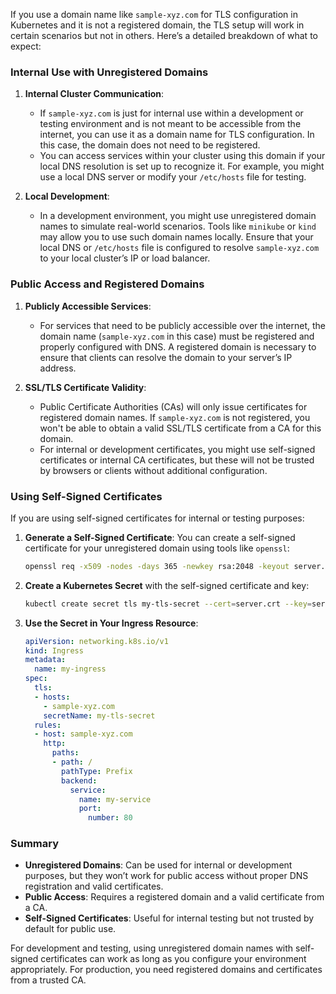 If you use a domain name like `sample-xyz.com` for TLS configuration in Kubernetes and it is not a registered domain, the TLS setup will work in certain scenarios but not in others. Here’s a detailed breakdown of what to expect:

### Internal Use with Unregistered Domains

1. **Internal Cluster Communication**:
   - If `sample-xyz.com` is just for internal use within a development or testing environment and is not meant to be accessible from the internet, you can use it as a domain name for TLS configuration. In this case, the domain does not need to be registered.
   - You can access services within your cluster using this domain if your local DNS resolution is set up to recognize it. For example, you might use a local DNS server or modify your `/etc/hosts` file for testing.

2. **Local Development**:
   - In a development environment, you might use unregistered domain names to simulate real-world scenarios. Tools like `minikube` or `kind` may allow you to use such domain names locally. Ensure that your local DNS or `/etc/hosts` file is configured to resolve `sample-xyz.com` to your local cluster’s IP or load balancer.

### Public Access and Registered Domains

1. **Publicly Accessible Services**:
   - For services that need to be publicly accessible over the internet, the domain name (`sample-xyz.com` in this case) must be registered and properly configured with DNS. A registered domain is necessary to ensure that clients can resolve the domain to your server’s IP address.

2. **SSL/TLS Certificate Validity**:
   - Public Certificate Authorities (CAs) will only issue certificates for registered domain names. If `sample-xyz.com` is not registered, you won't be able to obtain a valid SSL/TLS certificate from a CA for this domain.
   - For internal or development certificates, you might use self-signed certificates or internal CA certificates, but these will not be trusted by browsers or clients without additional configuration.

### Using Self-Signed Certificates

If you are using self-signed certificates for internal or testing purposes:

1. **Generate a Self-Signed Certificate**:
   You can create a self-signed certificate for your unregistered domain using tools like `openssl`:

   ```sh
   openssl req -x509 -nodes -days 365 -newkey rsa:2048 -keyout server.key -out server.crt -subj "/CN=sample-xyz.com"
   ```

2. **Create a Kubernetes Secret** with the self-signed certificate and key:

   ```sh
   kubectl create secret tls my-tls-secret --cert=server.crt --key=server.key
   ```

3. **Use the Secret in Your Ingress Resource**:

   ```yaml
   apiVersion: networking.k8s.io/v1
   kind: Ingress
   metadata:
     name: my-ingress
   spec:
     tls:
     - hosts:
       - sample-xyz.com
       secretName: my-tls-secret
     rules:
     - host: sample-xyz.com
       http:
         paths:
         - path: /
           pathType: Prefix
           backend:
             service:
               name: my-service
               port:
                 number: 80
   ```

### Summary

- **Unregistered Domains**: Can be used for internal or development purposes, but they won’t work for public access without proper DNS registration and valid certificates.
- **Public Access**: Requires a registered domain and a valid certificate from a CA.
- **Self-Signed Certificates**: Useful for internal testing but not trusted by default for public use.

For development and testing, using unregistered domain names with self-signed certificates can work as long as you configure your environment appropriately. For production, you need registered domains and certificates from a trusted CA.
